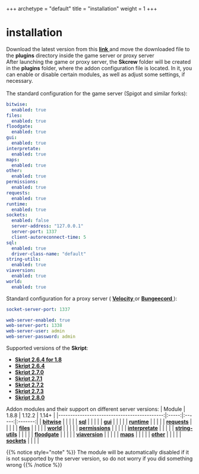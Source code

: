 +++
archetype = "default"
title = "installation"
weight = 1
+++
# installation
Download the latest version from this [**link** <i class="fas fa-link"></i>](https://github.com/crewpvp/skcrew/releases/latest/download/Skcrew.jar) and move the downloaded file to the **plugins** directory inside the game server or proxy server
\
After launching the game or proxy server, the **Skcrew** folder will be created in the **plugins** folder, where the addon configuration file is located. In it, you can enable or disable certain modules, as well as adjust some settings, if necessary.
\
\
The standard configuration for the game server (Spigot and similar forks):
```yaml
bitwise:
  enabled: true
files:
  enabled: true
floodgate:
  enabled: true
gui:
  enabled: true
interpretate:
  enabled: true
maps:
  enabled: true
other:
  enabled: true
permissions:
  enabled: true
requests:
  enabled: true
runtime:
  enabled: true
sockets:
  enabled: false
  server-address: "127.0.0.1"
  server-port: 1337
  client-autoreconnect-time: 5
sql:
  enabled: true
  driver-class-name: "default"
string-utils:
  enabled: true
viaversion:
  enabled: true
world:
  enabled: true

```

Standard configuration for a proxy server ( [**Velocity** <i class="fas fa-link"></i>](https://github.com/PaperMC/Velocity) or [**Bungeecord** <i class="fas fa-link"></i>](https://github.com/SpigotMC/BungeeCord) ):
```yaml
socket-server-port: 1337

web-server-enabled: true
web-server-port: 1338
web-server-user: admin
web-server-password: admin
``` 


Supported versions of the **Skript**:
- [**Skript 2.6.4 for 1.8** <i class="fas fa-link"></i>](https://github.com/Matocolotoe/Skript-1.8/releases/tag/2.6.4-for-1.8)
- [**Skript 2.6.4** <i class="fas fa-link"></i>](https://github.com/SkriptLang/Skript/releases/tag/2.6.4)
- [**Skript 2.7.0** <i class="fas fa-link"></i>](https://github.com/SkriptLang/Skript/releases/tag/2.7.0)
- [**Skript 2.7.1** <i class="fas fa-link"></i>](https://github.com/SkriptLang/Skript/releases/tag/2.7.1)
- [**Skript 2.7.2** <i class="fas fa-link"></i>](https://github.com/SkriptLang/Skript/releases/tag/2.7.2)
- [**Skript 2.7.3** <i class="fas fa-link"></i>](https://github.com/SkriptLang/Skript/releases/tag/2.7.3)
- [**Skript 2.8.0** <i class="fas fa-link"></i>](https://github.com/SkriptLang/Skript/releases/tag/2.8.0)

Addon modules and their support on different server versions:
| Module                                      | 1.8.8 | 1.12.2 | 1.14+   |
|--------------------------------------------:|:-----:|:------:|:-------:|
| [**bitwise**](../modules/bitwise)           |  <green><i class="fas fa-check"></i></green>   |   <green><i class="fas fa-check"></i></green>   |   <green><i class="fas fa-check"></i></green>   |
| [**sql**](../modules/sql)                   |  <green><i class="fas fa-check"></i></green>   |   <green><i class="fas fa-check"></i></green>   |   <green><i class="fas fa-check"></i></green>   |
| [**gui**](../modules/gui)                   |  <green><i class="fas fa-check"></i></green>   |   <green><i class="fas fa-check"></i></green>   |   <green><i class="fas fa-check"></i></green>   |
| [**runtime**](../modules/gui)               |  <green><i class="fas fa-check"></i></green>   |   <green><i class="fas fa-check"></i></green>   |   <green><i class="fas fa-check"></i></green>   |
| [**requests**](../modules/requests)         |  <green><i class="fas fa-check"></i></green>   |   <green><i class="fas fa-check"></i></green>   |   <green><i class="fas fa-check"></i></green>   |
| [**files**](../modules/files)               |  <green><i class="fas fa-check"></i></green>   |   <green><i class="fas fa-check"></i></green>   |   <green><i class="fas fa-check"></i></green>   |
| [**world**](../modules/world)               |  <green><i class="fas fa-check"></i></green>   |   <green><i class="fas fa-check"></i></green>   |   <green><i class="fas fa-check"></i></green>   |
| [**permissions**](../modules/permissions)   |  <green><i class="fas fa-check"></i></green>   |   <green><i class="fas fa-check"></i></green>   |   <green><i class="fas fa-check"></i></green>   |
| [**interpretate**](../modules/interpretate) |  <green><i class="fas fa-check"></i></green>   |   <green><i class="fas fa-check"></i></green>   |   <green><i class="fas fa-check"></i></green>   |
| [**string-utils**](../modules/string-utils) |  <green><i class="fas fa-check"></i></green>   |   <green><i class="fas fa-check"></i></green>   |   <green><i class="fas fa-check"></i></green>   |
| [**floodgate**](../modules/floodgate)       |  <green><i class="fas fa-check"></i></green>   |   <green><i class="fas fa-check"></i></green>   |   <green><i class="fas fa-check"></i></green>   |
| [**viaversion**](../modules/viaversion)     |  <green><i class="fas fa-check"></i></green>   |   <green><i class="fas fa-check"></i></green>   |   <green><i class="fas fa-check"></i></green>   |
| [**maps**](../modules/maps)                 |  <red><i class="fas fa-xmark fa-lg"></i></red> |   <red><i class="fas fa-xmark fa-lg"></i></red> |   <green><i class="fas fa-check"></i></green>   |
| [**other**](../modules/other)               |  <green><i class="fas fa-check"></i></green>   |   <green><i class="fas fa-check"></i></green>   |   <green><i class="fas fa-check"></i></green>   | 
| [**sockets**](../modules/sockets)           |  <green><i class="fas fa-check"></i></green>   |   <green><i class="fas fa-check"></i></green>   |   <green><i class="fas fa-check"></i></green>   |


{{% notice style="note" %}}
The module will be automatically disabled if it is not supported by the server version, so do not worry if you did something wrong <yellow><i class="fas fa-smile"></i></yellow>
{{% /notice %}}